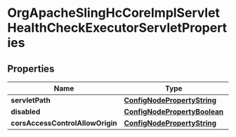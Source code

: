 
# OrgApacheSlingHcCoreImplServletHealthCheckExecutorServletProperties

## Properties
Name | Type | Description | Notes
------------ | ------------- | ------------- | -------------
**servletPath** | [**ConfigNodePropertyString**](ConfigNodePropertyString.md) |  |  [optional]
**disabled** | [**ConfigNodePropertyBoolean**](ConfigNodePropertyBoolean.md) |  |  [optional]
**corsAccessControlAllowOrigin** | [**ConfigNodePropertyString**](ConfigNodePropertyString.md) |  |  [optional]



